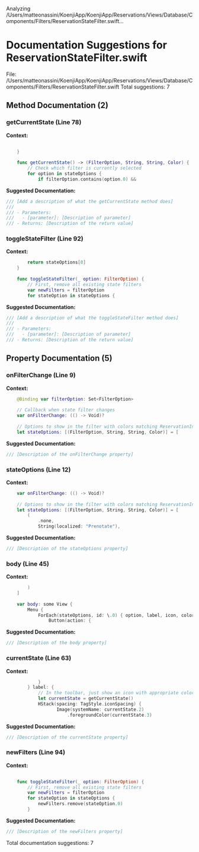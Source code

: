 Analyzing /Users/matteonassini/KoenjiApp/KoenjiApp/Reservations/Views/Database/Components/Filters/ReservationStateFilter.swift...
# Documentation Suggestions for ReservationStateFilter.swift

File: /Users/matteonassini/KoenjiApp/KoenjiApp/Reservations/Views/Database/Components/Filters/ReservationStateFilter.swift
Total suggestions: 7

## Method Documentation (2)

### getCurrentState (Line 78)

**Context:**

```swift
        
    }
    
    func getCurrentState() -> (FilterOption, String, String, Color) {
        // Check which filter is currently selected
        for option in stateOptions {
            if filterOption.contains(option.0) &&
```

**Suggested Documentation:**

```swift
/// [Add a description of what the getCurrentState method does]
///
/// - Parameters:
///   - [parameter]: [Description of parameter]
/// - Returns: [Description of the return value]
```

### toggleStateFilter (Line 92)

**Context:**

```swift
        return stateOptions[0]
    }
    
    func toggleStateFilter(_ option: FilterOption) {
        // First, remove all existing state filters
        var newFilters = filterOption
        for stateOption in stateOptions {
```

**Suggested Documentation:**

```swift
/// [Add a description of what the toggleStateFilter method does]
///
/// - Parameters:
///   - [parameter]: [Description of parameter]
/// - Returns: [Description of the return value]
```

## Property Documentation (5)

### onFilterChange (Line 9)

**Context:**

```swift
    @Binding var filterOption: Set<FilterOption>
    
    // Callback when state filter changes
    var onFilterChange: (() -> Void)?
    
    // Options to show in the filter with colors matching ReservationInfoCard
    let stateOptions: [(FilterOption, String, String, Color)] = [
```

**Suggested Documentation:**

```swift
/// [Description of the onFilterChange property]
```

### stateOptions (Line 12)

**Context:**

```swift
    var onFilterChange: (() -> Void)?
    
    // Options to show in the filter with colors matching ReservationInfoCard
    let stateOptions: [(FilterOption, String, String, Color)] = [
        (
            .none,
            String(localized: "Prenotate"),
```

**Suggested Documentation:**

```swift
/// [Description of the stateOptions property]
```

### body (Line 45)

**Context:**

```swift
        )
    ]
    
    var body: some View {
        Menu {
            ForEach(stateOptions, id: \.0) { option, label, icon, color in
                Button(action: {
```

**Suggested Documentation:**

```swift
/// [Description of the body property]
```

### currentState (Line 63)

**Context:**

```swift
            }
        } label: {
            // In the toolbar, just show an icon with appropriate coloring
            let currentState = getCurrentState()
            HStack(spacing: TagStyle.iconSpacing) {
                   Image(systemName: currentState.2)
                       .foregroundColor(currentState.3)
```

**Suggested Documentation:**

```swift
/// [Description of the currentState property]
```

### newFilters (Line 94)

**Context:**

```swift
    
    func toggleStateFilter(_ option: FilterOption) {
        // First, remove all existing state filters
        var newFilters = filterOption
        for stateOption in stateOptions {
            newFilters.remove(stateOption.0)
        }
```

**Suggested Documentation:**

```swift
/// [Description of the newFilters property]
```


Total documentation suggestions: 7

